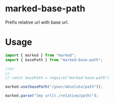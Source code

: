 # marked-base-path

Prefix relative url with base url.

# Usage

```js
import { marked } from "marked";
import { basePath } from "marked-base-path";

//or 
//
// const basePath = require("marked-base-path")

marked.use(basePath("/your/absolute/path"));

marked.parse("[my url](./relative/path)");
```
